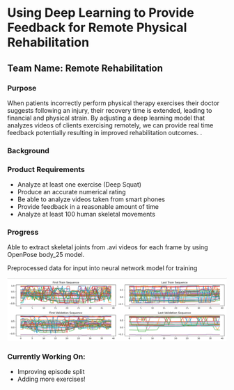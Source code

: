 <!DOCTYPE html>
<html>
<head>
</head>
<body>

<h1>Using Deep Learning to Provide Feedback for Remote Physical Rehabilitation</h1>
<h2>Team Name: Remote Rehabilitation</h2>
<h3>Purpose</h3>
<p>When patients incorrectly perform physical therapy exercises their doctor suggests following an injury, their recovery time is extended, leading to financial and physical strain. By adjusting a deep learning model that analyzes videos of clients exercising remotely, we can provide real time feedback potentially resulting in improved rehabilitation outcomes. .</p>

<h3>Background</h3>
<a href = https://github.com/avakanski/A-Deep-Learning-Framework-for-Assessing-Physical-Rehabilitation-Exercises> </a>
<a href = https://github.com/CMU-Perceptual-Computing-Lab/openpose></a>
<h3>Product Requirements</h3>
<ul>
  <li>Analyze at least one exercise (Deep Squat) </li>
  <li>Produce an accurate numerical rating</li>
  <li>Be able to analyze videos taken from smart phones</li>
  <li>Provide feedback in a reasonable amount of time</li>
  <li>Analyze at least 100 human skeletal movements</li>
</ul>
<h3>Progress</h3>
<p>Able to extract skeletal joints from .avi videos for each frame by using OpenPose body_25 model.</p>
<p>Preprocessed data for input into neural network model for training</p>
<img src="https://github.com/MollyEM/26-Physical-Rehabilitation/blob/main/Project%20Learning/Scripts%20with%20Videos/RandomlySelectedSequences.png" alt = "Joint Positions vs Frame Count for Random Episodes​">

<h3>Currently Working On:</h3>
<ul>
  <li>Improving episode split</li>
  <li>Adding more exercises!</li>
</ul>
</body>
</html>








